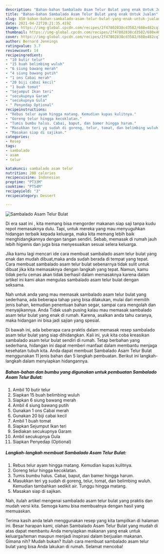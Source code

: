 ```yaml
---
description: "Bahan-bahan Sambalado Asam Telur Bulat yang enak Untuk Jualan"
title: "Bahan-bahan Sambalado Asam Telur Bulat yang enak Untuk Jualan"
slug: 850-bahan-bahan-sambalado-asam-telur-bulat-yang-enak-untuk-jualan
date: 2021-04-22T20:21:35.419Z
image: https://img-global.cpcdn.com/recipes/2f47802838cd3582/680x482cq70/sambalado-asam-telur-bulat-foto-resep-utama.jpg
thumbnail: https://img-global.cpcdn.com/recipes/2f47802838cd3582/680x482cq70/sambalado-asam-telur-bulat-foto-resep-utama.jpg
cover: https://img-global.cpcdn.com/recipes/2f47802838cd3582/680x482cq70/sambalado-asam-telur-bulat-foto-resep-utama.jpg
author: Bernard Jennings
ratingvalue: 3.7
reviewcount: 14
recipeingredient:
- "10 butir telur"
- "15 buah belimbing wuluh"
- "6 siung bawang merah"
- "4 siung bawang putih"
- "1 ons Cabai merah"
- "20 biji cabai kecil"
- "1 buah tomat"
- "Sejumput Ikan teri"
- "secukupnya Garam"
- "secukupnya Gula"
- " Penyedap Optional"
recipeinstructions:
- "Rebus telur ayam hingga matang. Kemudian kupas kulitnya."
- "Goreng telur hingga kecoklatan."
- "Tumis bumbu halus. Cabai, baput, dan bamer hingga harum."
- "Masukkan teri yg sudah di goreng, telur, tomat, dan belimbing wuluh. Kemudian tambahkan sedikit air. Tunggu hingga matang."
- "Masakan siap di sajikan."
categories:
- Resep
tags:
- sambalado
- asam
- telur

katakunci: sambalado asam telur 
nutrition: 208 calories
recipecuisine: Indonesian
preptime: "PT33M"
cooktime: "PT54M"
recipeyield: "3"
recipecategory: Dessert

---
```



![Sambalado Asam Telur Bulat](https://img-global.cpcdn.com/recipes/2f47802838cd3582/680x482cq70/sambalado-asam-telur-bulat-foto-resep-utama.jpg)

Di era  saat ini , kita memang bisa mengorder makanan siap saji tanpa kudu repot memasaknya dulu. Tapi, untuk mereka yang mau menyuguhkan hidangan terbaik kepada keluarga, maka kita memang lebih baik menghidangkannya dengan tangan sendiri. Sebab, memasak di rumah jauh lebih higienis dan juga bisa menyesuaikan sesuai selera keluarga.

Jika kamu lagi mencari ide cara membuat sambalado asam telur bulat yang enak dan mudah dibuat,maka anda sudah berada di tempat yang tepat. Cara membuat sambalado asam telur bulat  sebenarnya tidak sulit untuk dibuat jika kita memasaknya dengan langkah yang tepat. Namun, kamu tidak perlu cemas akan tidak berhasil dalam memasaknya 
karena dalam artikel ini kami akan mengulas sambalado asam telur bulat dengan seksama.  



Nah untuk anda yang mau memasak sambalado asam telur bulat yang sederhana, ada beberapa tahap yang bisa dilakukan, mulai dari memilih jenis bahan, kemudian penentuan bahan segar, sampai cara mengolah dan menyajikannya. Anda Tidak usah pusing kalau mau memasak sambalado asam telur bulat yang enak di rumah. Karena, asalkan anda  tahu caranya, maka hidangan ini bisa jadi sajian yang spesial.

Di bawah ini, ada beberapa cara praktis  dalam memasak resep sambalado asam telur bulat yang siap dihidangkan. Kali ini, yuk kita coba kreasikan sambalado asam telur bulat sendiri di rumah. Tetap berbahan yang sederhana, hidangan ini dapat memberi manfaat dalam membantu menjaga kesehatan tubuh kita. Anda dapat membuat Sambalado Asam Telur Bulat menggunakan 11 jenis bahan dan 5 langkah pembuatan. Berikut ini langkah-langkah dalam menyiapkan hidangannya.

<!--inarticleads1-->

##### Bahan-bahan dan bumbu yang digunakan untuk pembuatan Sambalado Asam Telur Bulat:

1. Ambil 10 butir telur
1. Siapkan 15 buah belimbing wuluh
1. Siapkan 6 siung bawang merah
1. Ambil 4 siung bawang putih
1. Gunakan 1 ons Cabai merah
1. Gunakan 20 biji cabai kecil
1. Ambil 1 buah tomat
1. Siapkan Sejumput Ikan teri
1. Sediakan secukupnya Garam
1. Ambil secukupnya Gula
1. Siapkan  Penyedap (Optional)




<!--inarticleads2-->

##### Langkah-langkah membuat Sambalado Asam Telur Bulat:

1. Rebus telur ayam hingga matang. Kemudian kupas kulitnya.
1. Goreng telur hingga kecoklatan.
1. Tumis bumbu halus. Cabai, baput, dan bamer hingga harum.
1. Masukkan teri yg sudah di goreng, telur, tomat, dan belimbing wuluh. Kemudian tambahkan sedikit air. Tunggu hingga matang.
1. Masakan siap di sajikan.




Nah, itulah artikel mengenai  sambalado asam telur bulat  yang praktis dan mudah versi kita. Semoga kamu bisa membuatnya dengan hasil yang memuaskan. 

Terima kasih anda telah menggunakan resep yang kita tampilkan di halaman ini. Besar harapan kami, olahan  Sambalado Asam Telur Bulat yang mudah di atas dapat membantu Anda menyiapkan makanan yang enak untuk keluarga/teman maupun menjadi inspirasi dalam berjualan makanan. Gimana nih? Mudah bukan? Itulah cara membuat sambalado asam telur bulat yang bisa Anda lakukan di rumah. Selamat mencoba!


